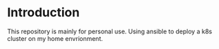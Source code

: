# Introduction
This repository is mainly for personal use.
Using ansible to deploy a k8s cluster on my home envrionment.
